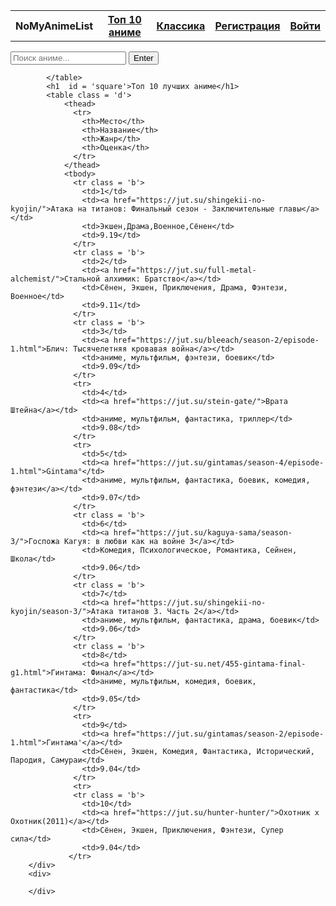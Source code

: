<!DOCTYPE html>
<html lang="en">
<head>
    <meta charset="UTF-8">
    <meta http-equiv="X-UA-Compatible" content="IE=edge">
    <meta name="viewport" content="width=device-width, initial-scale=1.0">
    <link rel="stylesheet" href="1css.css">
</head>
<body>
        <div>
            <table class = 'q'>
              <tr>
                <th class = 'a'>
                  NoMyAnimeList
                </th>
                <th class = 'a'>
                  <a href="1.html">Топ 10 аниме</a>
                </th>
                <th class = 'e'>
                    <a href="2.html">Классика </a>
              </th>
                <th class = 'c'>
                  <a href="регистрация.html">Регистрация</a>
                </th>
                <th class = 'c'>
                  <a href="войти.html">Войти</a>
                </th>
              </tr>
            </table>
            <table>
              <div>
                <input type="text" id="search-input" placeholder="Поиск аниме..." >
                <input type="submit" name="" value="Enter">
              </div>

            </table>
            <h1  id = 'square'>Топ 10 лучших аниме</h1>
            <table class = 'd'>
                <thead>
                  <tr>
                    <th>Место</th>
                    <th>Название</th>
                    <th>Жанр</th>
                    <th>Оценка</th>
                  </tr>
                </thead>
                <tbody>
                  <tr class = 'b'>
                    <td>1</td>
                    <td><a href="https://jut.su/shingekii-no-kyojin/">Атака на титанов: Финальный сезон - Заключительные главы</a></td>
                    <td>Экшен,Драма,Военное,Сёнен</td>
                    <td>9.19</td>
                  </tr>
                  <tr class = 'b'>
                    <td>2</td>
                    <td><a href="https://jut.su/full-metal-alchemist/">Стальной алхимик: Братство</a></td>
                    <td>Сёнен, Экшен, Приключения, Драма, Фэнтези, Военное</td>
                    <td>9.11</td>
                  </tr>
                  <tr class = 'b'>
                    <td>3</td>
                    <td><a href="https://jut.su/bleeach/season-2/episode-1.html">Блич: Тысячелетняя кровавая война</a></td>
                    <td>аниме, мультфильм, фэнтези, боевик</td>
                    <td>9.09</td>
                  </tr>
                  <tr>
                    <td>4</td>
                    <td><a href="https://jut.su/stein-gate/">Врата Штейна</a></td>
                    <td>аниме, мультфильм, фантастика, триллер</td>
                    <td>9.08</td>
                  </tr>
                  <tr>
                    <td>5</td>
                    <td><a href="https://jut.su/gintamas/season-4/episode-1.html">Gintama°</td>
                    <td>аниме, мультфильм, фантастика, боевик, комедия, фэнтези</a></td>
                    <td>9.07</td>
                  </tr>
                  <tr class = 'b'>
                    <td>6</td>
                    <td><a href="https://jut.su/kaguya-sama/season-3/">Госпожа Кагуя: в любви как на войне 3</a></td>
                    <td>Комедия, Психологическое, Романтика, Сейнен, Школа</td>
                    <td>9.06</td>
                  </tr>
                  <tr class = 'b'>
                    <td>7</td>
                    <td><a href="https://jut.su/shingekii-no-kyojin/season-3/">Атака титанов 3. Часть 2</a></td>
                    <td>аниме, мультфильм, фантастика, драма, боевик</td>
                    <td>9.06</td>
                  </tr>
                  <tr class = 'b'>
                    <td>8</td>
                    <td><a href="https://jut-su.net/455-gintama-final-g1.html">Гинтама: Финал</a></td>
                    <td>аниме, мультфильм, комедия, боевик, фантастика</td>
                    <td>9.05</td>
                  </tr>
                  <tr>
                    <td>9</td>
                    <td><a href="https://jut.su/gintamas/season-2/episode-1.html">Гинтама'</a></td>
                    <td>Сёнен, Экшен, Комедия, Фантастика, Исторический, Пародия, Самураи</td>
                    <td>9.04</td>
                  </tr>
                  <tr>
                  <tr class = 'b'>
                    <td>10</td>
                    <td><a href="https://jut.su/hunter-hunter/">Охотник х Охотник(2011)</a></td>
                    <td>Сёнен, Экшен, Приключения, Фэнтези, Супер сила</td>
                    <td>9.04</td>
                 </tr>
        </div>
        <div>

        </div>
</body>
</html>
